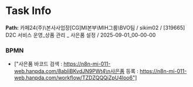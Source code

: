 # Task Info

**Path:** 카페24(주)\본사사업장\[CG]MI본부\MIH그룹\BVO팀 / sikim02 / [319665] D2C 서비스 운영_상품 관리 _ 사은품 설정 / 2025-09-01_00-00-00

### BPMN
- ["사은품 바코드 검색 : https://n8n-mi-011-web.hanpda.com/8abliBKvdJN9PWt4\n사은품 등록 : https://n8n-mi-011-web.hanpda.com/workflow/TZDZQQQiZpU4loo6"]

